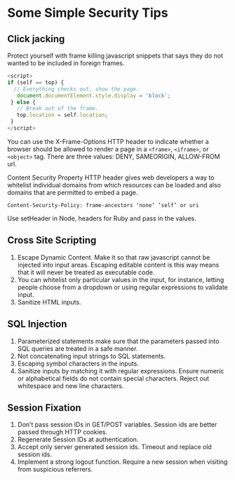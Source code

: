 # Some Simple Security Tips

## Click jacking

Protect yourself with frame killing javascript snippets that says they do not wanted to be included in foreign frames. 

```javascript
<script>
if (self == top) {
  // Everything checks out, show the page.
   document.documentElement.style.display = 'block';
 } else {
   // Break out of the frame.
   top.location = self.location;
 }
</script>
```

You can use the X-Frame-Options HTTP header to indicate whether a browser should be allowed to render a page in a `<frame>`, `<iframe>`, or `<object>` tag. There are three values: DENY, SAMEORIGIN, ALLOW-FROM url.

Content Security Property HTTP header gives web developers a way to whitelist individual domains from which resources can be loaded and also domains that are permitted to embed a page.

```
Content-Security-Policy: frame-ancestors ‘none’ ‘self’ or uri
```

Use setHeader in Node, headers for Ruby and pass in the values.

## Cross Site Scripting

1. Escape Dynamic Content. Make it so that raw javascript cannot be injected into input areas. Escaping editable content is this way means that it will never be treated as executable code. 
2. You can whitelist only particular values in the input, for instance, letting people choose from a dropdown or using regular expressions to validate input.
3. Sanitize HTML inputs.

## SQL Injection

1. Parameterized statements make sure that the parameters passed into SQL queries are treated in a safe manner. 
2. Not concatenating input strings to SQL statements.
3. Escaping symbol characters in the inputs. 
4. Sanitize inputs by matching it with regular expressions. Ensure numeric or alphabetical fields do not contain special characters. Reject out whitespace and new line characters.

## Session Fixation

1. Don’t pass session IDs in GET/POST variables. Session ids are better passed through HTTP cookies.
2. Regenerate Session IDs at authentication. 
3. Accept only server generated session ids. Timeout and replace old session ids. 
4. Implement a strong logout function. Require a new session when visiting from suspicious referrers.
